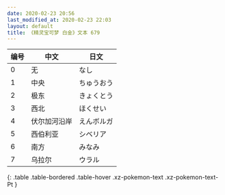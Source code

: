 ```yaml
---
date: 2020-02-23 20:56
last_modified_at: 2020-02-23 22:03
layout: default
title: 《精灵宝可梦 白金》文本 679
---
```

| 编号 | 中文 | 日文 |
| ---- | ---- | ---- |
| 0 | 无 | なし |
| 1 | 中央 | ちゅうおう |
| 2 | 极东 | きょくとう |
| 3 | 西北 | ほくせい |
| 4 | 伏尔加河沿岸 | えんボルガ |
| 5 | 西伯利亚 | シベリア |
| 6 | 南方 | みなみ |
| 7 | 乌拉尔 | ウラル |
{: .table .table-bordered .table-hover .xz-pokemon-text .xz-pokemon-text-Pt }